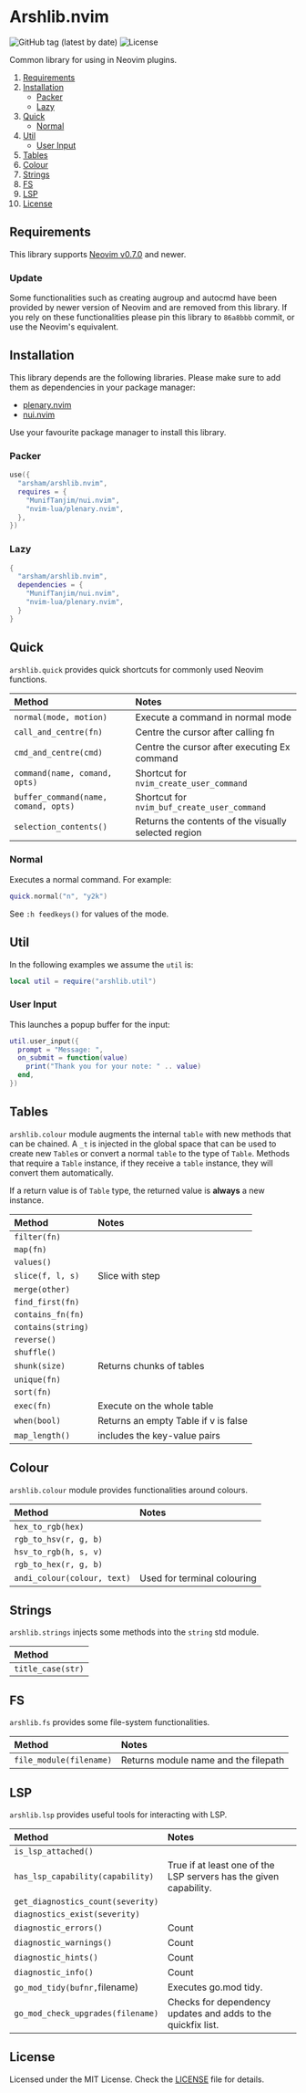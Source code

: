 # Arshlib.nvim

![GitHub tag (latest by date)](https://img.shields.io/github/v/tag/arsham/arshlib.nvim)
![License](https://img.shields.io/github/license/arsham/arshlib.nvim)

Common library for using in Neovim plugins.

1. [Requirements](#requirements)
2. [Installation](#installation)
   - [Packer](#packer)
   - [Lazy](#lazy)
3. [Quick](#quick)
   - [Normal](#normal)
4. [Util](#util)
   - [User Input](#user-input)
5. [Tables](#tables)
6. [Colour](#colour)
7. [Strings](#strings)
8. [FS](#fs)
9. [LSP](#lsp)
10. [License](#license)

## Requirements

This library supports [Neovim
v0.7.0](https://github.com/neovim/neovim/releases/tag/v0.7.0) and newer.

### Update

Some functionalities such as creating augroup and autocmd have been provided by
newer version of Neovim and are removed from this library. If you rely on these
functionalities please pin this library to `86a8bbb` commit, or use the
Neovim's equivalent.

## Installation

This library depends are the following libraries. Please make sure to add them
as dependencies in your package manager:

- [plenary.nvim](https://github.com/nvim-lua/plenary.nvim)
- [nui.nvim](https://github.com/MunifTanjim/nui.nvim)

Use your favourite package manager to install this library.

### Packer

```lua
use({
  "arsham/arshlib.nvim",
  requires = {
    "MunifTanjim/nui.nvim",
    "nvim-lua/plenary.nvim",
  },
})
```

### Lazy

```lua
{
  "arsham/arshlib.nvim",
  dependencies = {
    "MunifTanjim/nui.nvim",
    "nvim-lua/plenary.nvim",
  }
}
```

## Quick

`arshlib.quick` provides quick shortcuts for commonly used Neovim functions.

| Method                               | Notes                                                |
| :----------------------------------- | :--------------------------------------------------- |
| `normal(mode, motion)`               | Execute a command in normal mode                     |
| `call_and_centre(fn)`                | Centre the cursor after calling fn                   |
| `cmd_and_centre(cmd)`                | Centre the cursor after executing Ex command         |
| `command(name, comand, opts)`        | Shortcut for `nvim_create_user_command`              |
| `buffer_command(name, comand, opts)` | Shortcut for `nvim_buf_create_user_command`          |
| `selection_contents()`               | Returns the contents of the visually selected region |

### Normal

Executes a normal command. For example:

```lua
quick.normal("n", "y2k")
```

See `:h feedkeys()` for values of the mode.

## Util

In the following examples we assume the `util` is:

```lua
local util = require("arshlib.util")
```

### User Input

This launches a popup buffer for the input:

```lua
util.user_input({
  prompt = "Message: ",
  on_submit = function(value)
    print("Thank you for your note: " .. value)
  end,
})
```

## Tables

`arshlib.colour` module augments the internal `table` with new methods that can
be chained. A `_t` is injected in the global space that can be used to create
new `Table`s or convert a normal `table` to the type of `Table`. Methods that
require a `Table` instance, if they receive a `table` instance, they will
convert them automatically.

If a return value is of `Table` type, the returned value is **always** a new
instance.

| Method             | Notes                                |
| :----------------- | :----------------------------------- |
| `filter(fn)`       |                                      |
| `map(fn)`          |                                      |
| `values()`         |                                      |
| `slice(f, l, s)`   | Slice with step                      |
| `merge(other)`     |                                      |
| `find_first(fn)`   |                                      |
| `contains_fn(fn)`  |                                      |
| `contains(string)` |                                      |
| `reverse()`        |                                      |
| `shuffle()`        |                                      |
| `shunk(size)`      | Returns chunks of tables             |
| `unique(fn)`       |                                      |
| `sort(fn)`         |                                      |
| `exec(fn)`         | Execute on the whole table           |
| `when(bool)`       | Returns an empty Table if v is false |
| `map_length()`     | includes the key-value pairs         |

## Colour

`arshlib.colour` module provides functionalities around colours.

| Method                      | Notes                       |
| :-------------------------- | :-------------------------- |
| `hex_to_rgb(hex)`           |                             |
| `rgb_to_hsv(r, g, b)`       |                             |
| `hsv_to_rgb(h, s, v)`       |                             |
| `rgb_to_hex(r, g, b)`       |                             |
| `andi_colour(colour, text)` | Used for terminal colouring |

## Strings

`arshlib.strings` injects some methods into the `string` std module.

| Method            |
| :---------------- |
| `title_case(str)` |

## FS

`arshlib.fs` provides some file-system functionalities.

| Method                  | Notes                                |
| :---------------------- | :----------------------------------- |
| `file_module(filename)` | Returns module name and the filepath |

## LSP

`arshlib.lsp` provides useful tools for interacting with LSP.

| Method                            | Notes                                                             |
| :-------------------------------- | :---------------------------------------------------------------- |
| `is_lsp_attached()`               |                                                                   |
| `has_lsp_capability(capability)`  | True if at least one of the LSP servers has the given capability. |
| `get_diagnostics_count(severity)` |                                                                   |
| `diagnostics_exist(severity)`     |                                                                   |
| `diagnostic_errors()`             | Count                                                             |
| `diagnostic_warnings()`           | Count                                                             |
| `diagnostic_hints()`              | Count                                                             |
| `diagnostic_info()`               | Count                                                             |
| `go_mod_tidy(bufnr,`filename)     | Executes go.mod tidy.                                             |
| `go_mod_check_upgrades(filename)` | Checks for dependency updates and adds to the quickfix list.      |

## License

Licensed under the MIT License. Check the [LICENSE](./LICENSE) file for details.

<!--
vim: fdl=1 cole=0
-->
